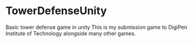 # TowerDefenseUnity
Basic tower defense game in unity
This is my submission game to DigiPen Institute of Technology alongside many other games.
